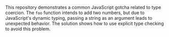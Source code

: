 This repository demonstrates a common JavaScript gotcha related to type coercion.  The `foo` function intends to add two numbers, but due to JavaScript's dynamic typing, passing a string as an argument leads to unexpected behavior.  The solution shows how to use explicit type checking to avoid this problem.